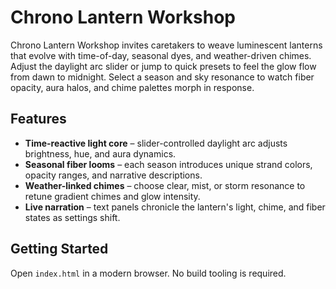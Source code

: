 # Chrono Lantern Workshop

Chrono Lantern Workshop invites caretakers to weave luminescent lanterns that evolve with time-of-day, seasonal dyes, and weather-driven chimes. Adjust the daylight arc slider or jump to quick presets to feel the glow flow from dawn to midnight. Select a season and sky resonance to watch fiber opacity, aura halos, and chime palettes morph in response.

## Features
- **Time-reactive light core** – slider-controlled daylight arc adjusts brightness, hue, and aura dynamics.
- **Seasonal fiber looms** – each season introduces unique strand colors, opacity ranges, and narrative descriptions.
- **Weather-linked chimes** – choose clear, mist, or storm resonance to retune gradient chimes and glow intensity.
- **Live narration** – text panels chronicle the lantern's light, chime, and fiber states as settings shift.

## Getting Started
Open `index.html` in a modern browser. No build tooling is required.
